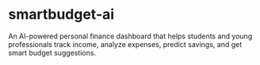 # smartbudget-ai
An AI-powered personal finance dashboard that helps students and young professionals track income, analyze expenses, predict savings, and get smart budget suggestions.
